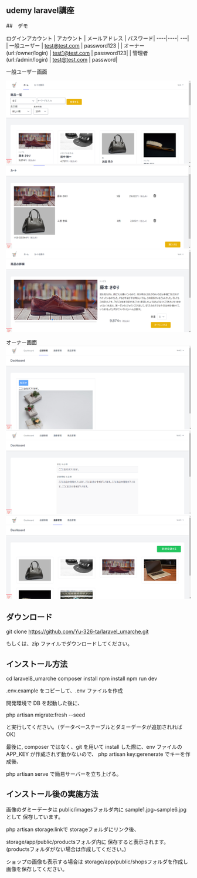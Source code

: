 ## udemy laravel講座

##　デモ

ログインアカウント
| アカウント | メールアドレス | パスワード|
----|----| ---|
| 一般ユーザー | test@test.com | password123 |
| オーナー　(url:/owner/login) | test1@test.com | password123|
| 管理者　(url:/admin/login) | test@test.com | password|

一般ユーザー画面

![トップ画面](images/top.png)
![カート画面](images/cart.png)
![詳細画面](images/view.png)

オーナー画面
![店舗情報画面](images/shop.png)
![店舗詳細画面](images/detail.png)
![画像管理画面](images/image.png)

## ダウンロード
git clone https://github.com/Yu-326-ta/laravel_umarche.git

もしくは、zip ファイルでダウンロードしてください。
## インストール方法
cd laravel8_umarche
composer install
npm install
npm run dev

.env.example をコピーして、.env ファイルを作成

開発環境で DB を起動した後に、

php artisan migrate:fresh --seed

と実行してください。（データベーステーブルとダミーデータが追加されれば OK）

最後に,
composer ではなく、git を用いて install した際に、env ファイルの APP_KEY が作成されず動かないので、
php artisan key:gerenerate
でキーを作成後、

php artisan serve で簡易サーバーを立ち上げる。
## インストール後の実施方法

画像のダミーデータは
public/imagesフォルダ内に
sample1.jpg~sample6.jpgとして
保存しています。

php artisan storage:linkで
storageフォルダにリンク後、

storage/app/public/productsフォルダ内に
保存すると表示されます。
(productsフォルダがない場合は作成してください。)

ショップの画像も表示する場合は
storage/app/public/shopsフォルダを作成し
画像を保存してください。